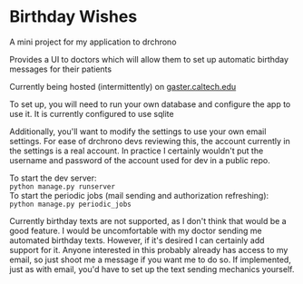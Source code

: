 # Birthday Wishes
A mini project for my application to drchrono

Provides a UI to doctors which will allow them to set up automatic birthday 
messages for their patients

Currently being hosted (intermittently) on [gaster.caltech.edu](http://gaster.caltech.edu)

To set up, you will need to run your own database and configure the app to use
it. It is currently configured to use sqlite

Additionally, you'll want to modify the settings to use your own email settings.
For ease of drchrono devs reviewing this, the account currently in the settings
is a real account. In practice I certainly wouldn't put the username and password
of the account used for dev in a public repo.

To start the dev server:  
`python manage.py runserver`  
To start the periodic jobs (mail sending and authorization refreshing):  
`python manage.py periodic_jobs`

Currently birthday texts are not supported, as I don't think that would be a good
feature. I would be uncomfortable with my doctor sending me automated birthday
texts. However, if it's desired I can certainly add support for it. Anyone
interested in this probably already has access to my email, so just shoot me a
message if you want me to do so. If implemented, just as with email, you'd have
to set up the text sending mechanics yourself.
